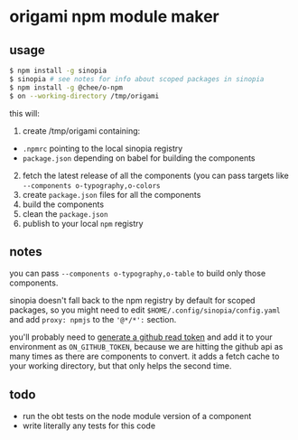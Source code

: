# origami npm module maker

## usage

```sh
$ npm install -g sinopia
$ sinopia # see notes for info about scoped packages in sinopia
$ npm install -g @chee/o-npm
$ on --working-directory /tmp/origami
```

this will:

1. create /tmp/origami containing:
  - `.npmrc` pointing to the local sinopia registry
  - `package.json` depending on babel for building the components
2. fetch the latest release of all the components (you can pass targets like `--components o-typography,o-colors`
3. create `package.json` files for all the components
4. build the components
5. clean the `package.json`
6. publish to your local `npm` registry

## notes

you can pass `--components o-typography,o-table` to build only those components.

sinopia doesn't fall back to the npm registry by default for scoped packages, so
you might need to edit `$HOME/.config/sinopia/config.yaml` and add
`proxy: npmjs` to the `'@*/*':` section.

you'll probably need to [generate a github read
token](https://github.com/settings/tokens) and add it to your environment as
`ON_GITHUB_TOKEN`, because we are hitting the github api as many times as there
are components to convert. it adds a fetch cache to your working directory, but
that only helps the second time.


## todo

* run the obt tests on the node module version of a component
* write literally any tests for this code
